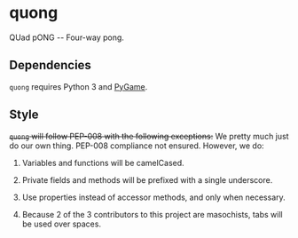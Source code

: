 # quong
QUad pONG -- Four-way pong.

## Dependencies
`quong` requires Python 3 and [PyGame].

## Style
~~`quong` will follow PEP-008 with the following exceptions:~~
We pretty much just do our own thing. PEP-008 compliance not ensured. However,
we do:

1. Variables and functions will be camelCased.

2. Private fields and methods will be prefixed with a single underscore.

3. Use properties instead of accessor methods, and only when necessary.

4. Because 2 of the 3 contributors to this project are masochists, tabs will be
   used over spaces.

[PyGame]: http://pygame.org/download.shtml
